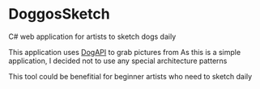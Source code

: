 # DoggosSketch
C# web application for artists to sketch dogs daily

This application uses [DogAPI](https://dog.ceo/dog-api/) to grab pictures from
As this is a simple application, I decided not to use any special architecture patterns

This tool could be benefitial for beginner artists who need to sketch daily



